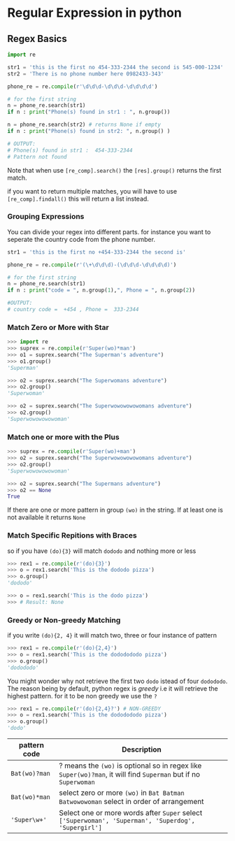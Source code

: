 # Regular Expression in python

## Regex Basics

```py
import re

str1 = 'this is the first no 454-333-2344 the second is 545-000-1234'
str2 = 'There is no phone number here 0982433-343'

phone_re = re.compile(r'\d\d\d-\d\d\d-\d\d\d\d')

# for the first string
n = phone_re.search(str1)
if n : print("Phone(s) found in str1 : ", n.group()) 

n = phone_re.search(str2) # returns None if empty
if n : print("Phone(s) found in str2: ", n.group() )

# OUTPUT:
# Phone(s) found in str1 :  454-333-2344
# Pattern not found
```

Note that when use `[re_comp].search()` the `[res].group()` returns the first match.

if you want to return multiple matches, you will have to use `[re_comp].findall()` this will return a list instead.

### Grouping Expressions

You can divide your regex into different parts. for instance you want to seperate the country code from the phone number.

```py
str1 = 'this is the first no +454-333-2344 the second is'

phone_re = re.compile(r'(\+\d\d\d)-(\d\d\d-\d\d\d\d)')

# for the first string
n = phone_re.search(str1)
if n : print("code = ", n.group(1),", Phone = ", n.group(2))

#OUTPUT:
# country code =  +454 , Phone =  333-2344
```

### Match Zero or More with Star

```py
>>> import re
>>> suprex = re.compile(r'Super(wo)*man')
>>> o1 = suprex.search("The Superman's adventure") 
>>> o1.group()
'Superman'

>>> o2 = suprex.search("The Superwomans adventure")
>>> o2.group()
'Superwoman'

>>> o2 = suprex.search("The Superwowowowowomans adventure")   
>>> o2.group()
'Superwowowowowoman'

```

### Match one or more with the Plus

```py
>>> suprex = re.compile(r'Super(wo)+man') 
>>> o2 = suprex.search("The Superwowowowowomans adventure")
>>> o2.group()
'Superwowowowowoman'

>>> o2 = suprex.search("The Supermans adventure")           
>>> o2 == None
True

```

If there are one or more pattern in group `(wo)` in the string. If at least one is not available it returns `None`

### Match Specific Repitions with Braces

so if you have `(do){3}` will match `dododo` and nothing more or less

```py
>>> rex1 = re.compile(r'(do){3}')               
>>> o = rex1.search('This is the dododo pizza') 
>>> o.group()
'dododo'

>>> o = rex1.search('This is the dodo pizza') 
>>> # Result: None
```

### Greedy or Non-greedy Matching

if you write `(do){2, 4}` it will match two, three or four instance of pattern

```py
>>> rex1 = re.compile(r'(do){2,4}') 
>>> o = rex1.search('This is the dododododo pizza') 
>>> o.group()
'dodododo'
```

You might wonder why not retrieve the first two `dodo` istead of four `dodododo`. The reason being by default, python regex is *greedy* i.e it will retrieve the highest pattern. for it to be non greedy we use the `?`

```py
>>> rex1 = re.compile(r'(do){2,4}?') # NON-GREEDY
>>> o = rex1.search('This is the dododododo pizza')
>>> o.group()
'dodo'
```

| pattern code | Description|
|--------------|-------------|
| `Bat(wo)?man`| ? means the `(wo)` is optional so in regex like `Super(wo)?man`, it will find `Superman` but if no `Superwoman`   | 
| `Bat(wo)*man`| select zero or more `(wo)` in `Bat Batman Batwowowoman` select in order of arrangement |
|`'Super\w+'`| Select one or more words after `Super` select `['Superwoman', 'Superman', 'Superdog', 'Supergirl']`|